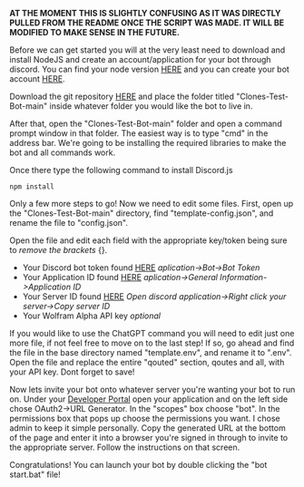 **AT THE MOMENT THIS IS SLIGHTLY CONFUSING AS IT WAS DIRECTLY PULLED FROM THE README ONCE THE SCRIPT WAS MADE. IT WILL BE MODIFIED TO MAKE SENSE IN THE FUTURE.**

Before we can get started you will at the very least need to download and install NodeJS and create an account/application for your bot through discord. You can find your node version [HERE](https://nodejs.org/en/download/) and you can create your bot account [HERE](https://discord.com/developers/applications).

Download the git repository [HERE](https://github.com/Clonephaze/Clones-Test-Bot/archive/refs/heads/main.zip) and place the folder titled "Clones-Test-Bot-main" inside whatever folder you would like the bot to live in.

After that, open the "Clones-Test-Bot-main" folder and open a command prompt window in that folder. The easiest way is to type "cmd" in the address bar. We're going to be installing the required libraries to make the bot and all commands work. 

Once there type the following command to install Discord.js
```
npm install 
```
Only a few more steps to go! Now we need to edit some files. First, open up the "Clones-Test-Bot-main" directory, find "template-config.json", and rename the file to "config.json".

Open the file and edit each field with the appropriate key/token being sure to *remove the brackets* {}. 

- Your Discord bot token found [HERE](https://discord.com/developers/applications) *aplication->Bot->Bot Token*
- Your Application ID found [HERE](https://discord.com/developers/applications) *aplication->General Information->Application ID*
- Your Server ID found [HERE](https://support.discord.com/hc/en-us/articles/206346498) *Open discord application->Right click your server->Copy server ID*
- Your Wolfram Alpha API key *optional* 

If you would like to use the ChatGPT command you will need to edit just one more file, if not feel free to move on to the last step! If so, go ahead and find the file in the base directory named "template.env", and rename it to ".env". Open the file and replace the entire "qouted" section, qoutes and all, with your API key. Dont forget to save!

Now lets invite your bot onto whatever server you're wanting your bot to run on. Under your [Developer&nbsp;Portal](https://discord.com/developers/applications) open your application and on the left side chose OAuth2->URL Generator. In the "scopes" box choose "bot". In the permissions box that pops up choose the permissions you want. I chose admin to keep it simple personally. Copy the generated URL at the bottom of the page and enter it into a browser you're signed in through to invite to the appropriate server. Follow the instructions on that screen.

 Congratulations! You can launch your bot by double clicking the "bot start.bat" file!

